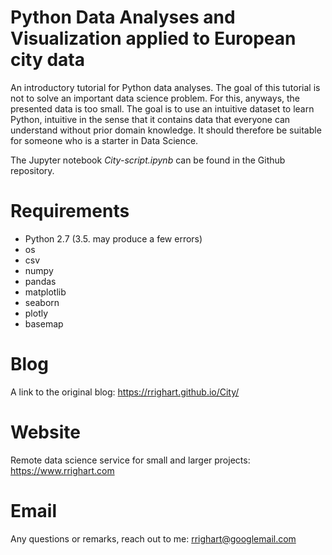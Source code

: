 # Python Data Analyses and Visualization applied to European city data

An introductory tutorial for Python data analyses.
The goal of this tutorial is not to solve an important data science problem. For this, anyways, the presented data is too small. The goal is to use an intuitive dataset to learn Python, intuitive in the sense that it contains data that everyone can understand without prior domain knowledge. It should therefore be suitable for someone who is a starter in Data Science.

The Jupyter notebook *City-script.ipynb* can be found in the Github repository.

# Requirements

* Python 2.7 (3.5. may produce a few errors)
* os
* csv
* numpy
* pandas
* matplotlib
* seaborn
* plotly
* basemap

# Blog
A link to the original blog:
https://rrighart.github.io/City/

# Website
Remote data science service for small and larger projects: 
https://www.rrighart.com

# Email
Any questions or remarks, reach out to me:
rrighart@googlemail.com



